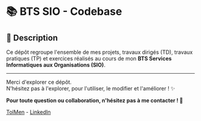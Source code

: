 # 📚 BTS SIO - Codebase

## 📖 Description  

Ce dépôt regroupe l'ensemble de mes projets, travaux dirigés (TD), travaux pratiques (TP) et exercices réalisés au cours de mon **BTS Services Informatiques aux Organisations (SIO)**.  

---

Merci d'explorer ce dépôt.  
N'hésitez pas à l'explorer, pour l'utiliser, le modifier et l'améliorer ! ✨  

**Pour toute question ou collaboration, n'hésitez pas à me contacter ! 📩**  

[TolMen](https://github.com/TolMen) - [LinkedIn](https://www.linkedin.com/in/jessyfrachisse/) 
